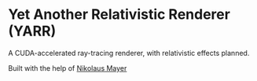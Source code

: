 # Yet Another Relativistic Renderer (YARR)

A CUDA-accelerated ray-tracing renderer, with relativistic effects planned.

Built with the help of [Nikolaus Mayer](https://github.com/nikolausmayer/raytracing-from-scratch/)
